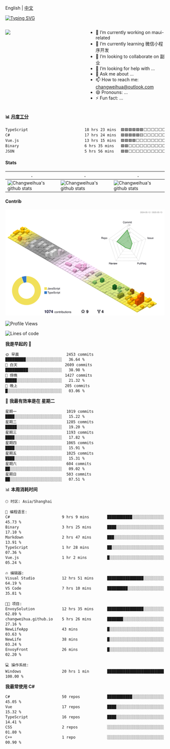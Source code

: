English | [中文](README_CN.md)

[![Typing SVG](https://readme-typing-svg.herokuapp.com?color=%2336BCF7&center=true&vCenter=true&width=600&lines=Hi+there+👋,+I+am+Chang+Weihua;+Welcome+to+My+Profile!;Over+9+years+of+programming+experience;Always+learning+new+things+)](https://git.io/typing-svg)

<div style="display: grid;gap: 20px;grid-template-columns: repeat(auto-fit, minmax(240px, 1fr));">

[<img src="https://github-readme-stats.vercel.app/api?username=changweihua&show_icons=true&locale=cn" />](https://metrics.lecoq.io/changweihua#gh-light-mode-only)

<div>

- 🔭 I’m currently working on maui-related
- 🌱 I’m currently learning 微信小程序开发
- 👯 I’m looking to collaborate on 副业
- 🤔 I’m looking for help with ...
- 💬 Ask me about ...
- 📫 How to reach me: changweihua@outlook.com
- 😄 Pronouns: ...
- ⚡ Fun fact: ...

</div>

</div>

#### :bar_chart: [月度工分](https://github.com/changweihua/wakapi)

<!--START_SECTION:wakao-->

```txt
TypeScript                         18 hrs 23 mins  🟩🟩🟩🟩🟩🟩⬜⬜⬜⬜⬜⬜⬜⬜⬜⬜⬜⬜⬜⬜⬜⬜⬜⬜⬜   23.57 %
C#                                 17 hrs 24 mins  🟩🟩🟩🟩🟩🟨⬜⬜⬜⬜⬜⬜⬜⬜⬜⬜⬜⬜⬜⬜⬜⬜⬜⬜⬜   22.31 %
Vue.js                             13 hrs 15 mins  🟩🟩🟩🟩⬜⬜⬜⬜⬜⬜⬜⬜⬜⬜⬜⬜⬜⬜⬜⬜⬜⬜⬜⬜⬜   16.99 %
Binary                             6 hrs 35 mins   🟩🟩⬜⬜⬜⬜⬜⬜⬜⬜⬜⬜⬜⬜⬜⬜⬜⬜⬜⬜⬜⬜⬜⬜⬜   08.45 %
JSON                               5 hrs 56 mins   🟩🟩⬜⬜⬜⬜⬜⬜⬜⬜⬜⬜⬜⬜⬜⬜⬜⬜⬜⬜⬜⬜⬜⬜⬜   07.61 %
```

<!--END_SECTION:wakao-->

#### Stats ####


| .                                                                                                                                            | .                                                                                                                                      | .                                                                                                                                                     |
| -------------------------------------------------------------------------------------------------------------------------------------------- | -------------------------------------------------------------------------------------------------------------------------------------- | ----------------------------------------------------------------------------------------------------------------------------------------------------- |
| ![Changweihua's github stats](https://github-readme-stats.vercel.app/api?username=changweihua&show_icons=true&theme=radical&hide_title=true) | ![Changweihua's github stats](https://github-readme-stats.vercel.app/api/top-langs/?username=changweihua&theme=radical&layout=compact) | ![Changweihua's github stats](https://github-readme-stats.vercel.app/api?username=changweihua&show_icons=true&theme=radical&include_all_commits=true) |


#### Contrib ####

<!--   profile-green-animate -->
![](./profile-3d-contrib/profile-south-season-animate.svg)

<!--START_SECTION:waka-->
![Profile Views](http://img.shields.io/badge/%E4%B8%AA%E4%BA%BA%E8%B5%84%E6%96%99%E8%A7%82%E7%9C%8B%E6%AC%A1%E6%95%B0-1-blue)

![Lines of code](https://img.shields.io/badge/%E4%BB%8E%E3%80%8CHello%20World%E3%80%8D%E8%B5%B7%E6%88%91%E5%B7%B2%E7%BB%8F%E5%86%99%E4%BA%86-24.0%20million%20%E8%A1%8C%E4%BB%A3%E7%A0%81-blue)

**我是早起的 🐤** 

```text
🌞 早晨                     2453 commits        █████████░░░░░░░░░░░░░░░░   36.64 % 
🌆 白天                     2609 commits        ██████████░░░░░░░░░░░░░░░   38.98 % 
🌃 傍晚                     1427 commits        █████░░░░░░░░░░░░░░░░░░░░   21.32 % 
🌙 晚上                     205 commits         █░░░░░░░░░░░░░░░░░░░░░░░░   03.06 % 
```
📅 **我最有效率是在 星期二** 

```text
星期一                      1019 commits        ████░░░░░░░░░░░░░░░░░░░░░   15.22 % 
星期二                      1285 commits        █████░░░░░░░░░░░░░░░░░░░░   19.20 % 
星期三                      1193 commits        ████░░░░░░░░░░░░░░░░░░░░░   17.82 % 
星期四                      1065 commits        ████░░░░░░░░░░░░░░░░░░░░░   15.91 % 
星期五                      1025 commits        ████░░░░░░░░░░░░░░░░░░░░░   15.31 % 
星期六                      604 commits         ██░░░░░░░░░░░░░░░░░░░░░░░   09.02 % 
星期日                      503 commits         ██░░░░░░░░░░░░░░░░░░░░░░░   07.51 % 
```


📊 **本周消耗时间** 

```text
🕑︎ 时区: Asia/Shanghai

💬 编程语言: 
C#                       9 hrs 9 mins        ███████████░░░░░░░░░░░░░░   45.73 % 
Binary                   3 hrs 25 mins       ████░░░░░░░░░░░░░░░░░░░░░   17.10 % 
Markdown                 2 hrs 47 mins       ███░░░░░░░░░░░░░░░░░░░░░░   13.91 % 
TypeScript               1 hr 28 mins        ██░░░░░░░░░░░░░░░░░░░░░░░   07.36 % 
Vue.js                   1 hr 2 mins         █░░░░░░░░░░░░░░░░░░░░░░░░   05.24 % 

🔥 编辑器: 
Visual Studio            12 hrs 51 mins      ████████████████░░░░░░░░░   64.19 % 
VS Code                  7 hrs 10 mins       █████████░░░░░░░░░░░░░░░░   35.81 % 

🐱‍💻 项目: 
EnvoySolution            12 hrs 35 mins      ████████████████░░░░░░░░░   62.89 % 
changweihua.github.io    5 hrs 26 mins       ███████░░░░░░░░░░░░░░░░░░   27.16 % 
NewLifeApp               43 mins             █░░░░░░░░░░░░░░░░░░░░░░░░   03.63 % 
NewLife                  38 mins             █░░░░░░░░░░░░░░░░░░░░░░░░   03.24 % 
EnvoyFront               26 mins             █░░░░░░░░░░░░░░░░░░░░░░░░   02.20 % 

💻 操作系统: 
Windows                  20 hrs 1 min        █████████████████████████   100.00 % 
```

**我最常使用 C#** 

```text
C#                       50 repos            ███████████░░░░░░░░░░░░░░   45.05 % 
Vue                      17 repos            ████░░░░░░░░░░░░░░░░░░░░░   15.32 % 
TypeScript               16 repos            ████░░░░░░░░░░░░░░░░░░░░░   14.41 % 
CSS                      2 repos             ░░░░░░░░░░░░░░░░░░░░░░░░░   01.80 % 
C++                      1 repo              ░░░░░░░░░░░░░░░░░░░░░░░░░   00.90 % 
```




<!--END_SECTION:waka-->


<!-- ![](assets/Bottom_down.svg) -->
